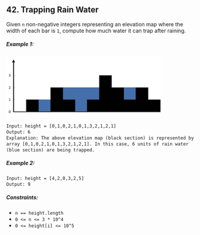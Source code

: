 ## 42. Trapping Rain Water

Given ```n``` non-negative integers representing an elevation map where the width of each bar is ```1```, compute how much water it can trap after raining.

##### Example 1:

![Example 1](images/example1.png)

```
Input: height = [0,1,0,2,1,0,1,3,2,1,2,1]
Output: 6
Explanation: The above elevation map (black section) is represented by array [0,1,0,2,1,0,1,3,2,1,2,1]. In this case, 6 units of rain water (blue section) are being trapped.
```
##### Example 2:
```
Input: height = [4,2,0,3,2,5]
Output: 9
```

##### Constraints:

* ```n == height.length```
* ```0 <= n <= 3 * 10^4```
* ```0 <= height[i] <= 10^5```